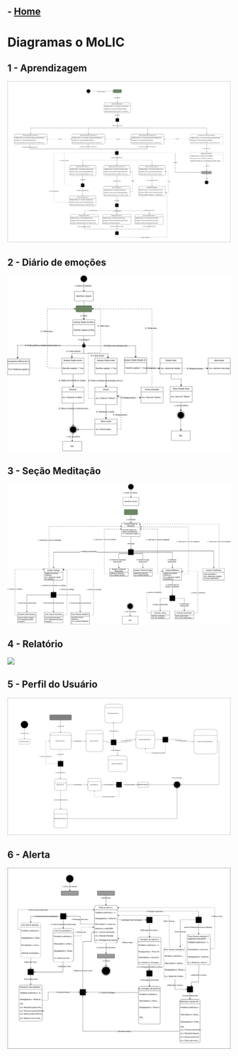 ## - [Home](/README.md)
# Diagramas o MoLIC
## 1 - Aprendizagem
<img src="./images/Aprendizado-MoLIC.drawio.svg">

## 2 - Diário de emoções
<img src="./images/MoLIC_Diario.drawio.svg">

## 3 - Seção Meditação
<img src="./images/meditação-molic.drawio.svg">

## 4 - Relatório
<img src="./images/MoLIC-relatórios.drawio.svg">

## 5 - Perfil do Usuário
<img src="./images/MoLIC-de-Perfil.drawio.svg">

## 6 - Alerta
<img src="./images/alerta-Molic.drawio.svg">
